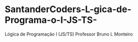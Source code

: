 # SantanderCoders-L-gica-de-Programa-o-I-JS-TS-
Lógica de Programação I (JS/TS) Professor Bruno L Monteiro
